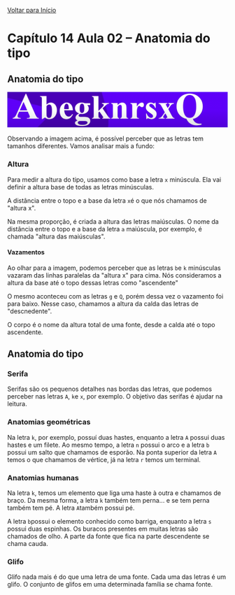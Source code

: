 [Voltar para Início](https://github.com/vinis-moraes/curso-html-css)
# Capítulo 14 Aula 02 – Anatomia do tipo
## Anatomia do tipo

![Imagem de glifos](https://github.com/vinis-moraes/curso-html-css/blob/main/C14A02P1.png)

Observando a imagem acima, é possível perceber que as letras tem tamanhos diferentes. Vamos analisar mais a fundo:

### Altura

Para medir a altura do tipo, usamos como base a letra `x` minúscula. Ela vai definir a altura base de todas as letras minúsculas.

A distância entre o topo e a base da letra `x`é o que nós chamamos de "altura x".

Na mesma proporção, é criada a altura das letras maiúsculas. O nome da distância entre o topo e a base da letra `a` maiúscula, por exemplo, é chamada "altura das maiúsculas".

#### Vazamentos

Ao olhar para a imagem, podemos perceber que as letras `b`e `k` minúsculas vazaram das linhas paralelas da "altura x" para cima. Nós consideramos a altura da base até o topo dessas letras como "ascendente"

O mesmo aconteceu com as letras `g` e `Q`, porém dessa vez o vazamento foi para baixo. Nesse caso, chamamos a altura da calda das letras de "descnedente".

O corpo é o nome da altura total de uma fonte, desde a calda até o topo ascendente.

## Anatomia  do tipo
### Serifa
Serifas são os pequenos detalhes nas bordas das letras, que podemos perceber nas letras `A`, `k`e `x`, por exemplo. O objetivo das serifas é ajudar na leitura.

### Anatomias geométricas

Na letra `k`, por exemplo, possuí duas hastes, enquanto a letra `A` possui duas hastes e um filete. Ao mesmo tempo, a letra `n` possui o arco e a letra `b` possui um salto que chamamos de esporão. Na ponta superior da letra `A` temos o que chamamos de vértice, já na letra `r` temos um terminal.

### Anatomias humanas

Na letra `k`, temos um elemento que liga uma haste à outra e chamamos de braço. Da mesma forma, a letra `k` também tem perna... e se tem perna também tem pé. A letra `A`também possui pé.

A letra `b`possui o elemento conhecido como barriga, enquanto a letra `s` possui duas espinhas. Os buracos presentes em muitas letras são chamados de olho. A parte da fonte que fica na parte descendente se chama cauda.

### Glifo

Glifo nada mais é do que uma letra de uma fonte. Cada uma das letras é um glifo. O conjunto de glifos em uma determinada família se chama fonte.